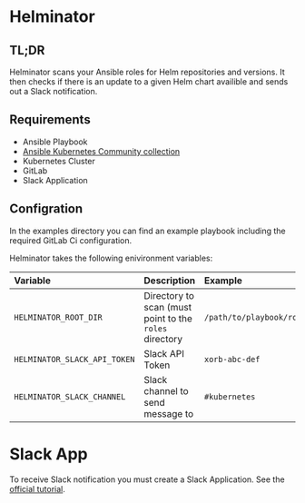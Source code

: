 # Helminator

## TL;DR

Helminator scans your Ansible roles for Helm repositories and versions.
It then checks if there is an update to a given Helm chart availible and sends out a Slack notification.

## Requirements

- Ansible Playbook
- [Ansible Kubernetes Community collection](https://github.com/ansible-collections/community.kubernetes)
- Kubernetes Cluster
- GitLab
- Slack Application

## Configration

In the examples directory you can find an example playbook including the required GitLab Ci configuration.

Helminator takes the following enivironment variables:

|Variable|Description|Example|
|:--------|:-----------|:-------|
|`HELMINATOR_ROOT_DIR`|Directory to scan (must point to the `roles` directory|`/path/to/playbook/roles`|
|`HELMINATOR_SLACK_API_TOKEN`|Slack API Token|`xorb-abc-def`|
|`HELMINATOR_SLACK_CHANNEL`|Slack channel to send message to|`#kubernetes`|

# Slack App

To receive Slack notification you must create a Slack Application. See the [official tutorial](https://github.com/slackapi/python-slackclient/blob/master/tutorial/01-creating-the-slack-app.md).

